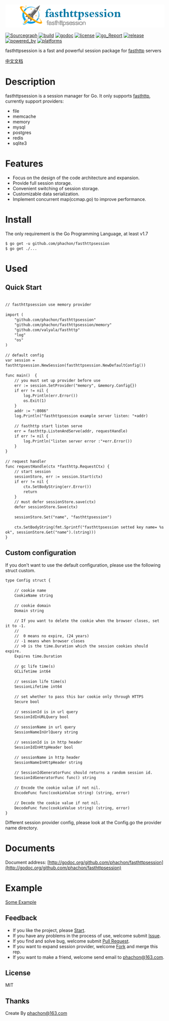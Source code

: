 [![logo](./logo.png)](https://github.com/phachon/fasthttpsession)

[![Sourcegraph](https://sourcegraph.com/github.com/phachon/fasthttpsession/-/badge.svg)](https://sourcegraph.com/github.com/phachon/fasthttpsession?badge)
[![build](https://img.shields.io/shippable/5444c5ecb904a4b21567b0ff.svg)](https://travis-ci.org/phachon/fasthttpsession)
[![godoc](http://img.shields.io/badge/godoc-reference-blue.svg?style=flat)](https://godoc.org/github.com/phachon/fasthttpsession)
[![license](http://img.shields.io/badge/license-MIT-red.svg?style=flat)](https://raw.githubusercontent.com/phachon/fasthttpsession/master/LICENSE)
[![go_Report](https://goreportcard.com/badge/github.com/phachon/fasthttpsession)](https://goreportcard.com/report/github.com/phachon/fasthttpsession)
[![release](https://img.shields.io/github/release/phachon/fasthttpsession.svg?style=flat)](https://github.com/phachon/fasthttpsession/releases) 
[![powered_by](https://img.shields.io/badge/powered_by-Go-3362c2.svg?style=flat)]()
[![platforms](https://img.shields.io/badge/platform-All-yellow.svg?style=flat)]()

fasthttpsession is a fast and powerful session package for [fasthttp](https://github.com/valyala/fasthttp) servers

[中文文档](./README_CN.md)

# Description

fasthttpsession is a session manager for Go. It only supports [fasthttp](https://github.com/valyala/fasthttp), currently support providers:

- file
- memcache
- memory
- mysql
- postgres
- redis
- sqlite3

# Features

- Focus on the design of the code architecture and expansion.
- Provide full session storage.
- Convenient switching of session storage.
- Customizable data serialization.
- Implement concurrent map(ccmap.go) to improve performance.

# Install

The only requirement is the Go Programming Language, at least v1.7

```shell
$ go get -u github.com/phachon/fasthttpsession
$ go get ./...
```

# Used

## Quick Start
```Golang

// fasthttpsession use memory provider

import (
	"github.com/phachon/fasthttpsession"
	"github.com/phachon/fasthttpsession/memory"
	"github.com/valyala/fasthttp"
	"log"
	"os"
)

// default config
var session = fasthttpsession.NewSession(fasthttpsession.NewDefaultConfig())

func main()  {
	// you must set up provider before use
	err := session.SetProvider("memory", &memory.Config{})
	if err != nil {
		log.Println(err.Error())
		os.Exit(1)
	}
	addr := ":8086"
	log.Println("fasthttpsession example server listen: "+addr)
	
	// fasthttp start listen serve
	err = fasthttp.ListenAndServe(addr, requestHandle)
	if err != nil {
		log.Println("listen server error :"+err.Error())
	}
}

// request handler
func requestHandle(ctx *fasthttp.RequestCtx) {
	// start session
	sessionStore, err := session.Start(ctx)
	if err != nil {
		ctx.SetBodyString(err.Error())
		return
	}
	// must defer sessionStore.save(ctx)
	defer sessionStore.Save(ctx)

	sessionStore.Set("name", "fasthttpsession")

	ctx.SetBodyString(fmt.Sprintf("fasthttpsession setted key name= %s ok", sessionStore.Get("name").(string)))
}
```

## Custom configuration

If you don't want to use the default configuration, please use the following struct custom.
```Golang
type Config struct {

	// cookie name
	CookieName string
	
	// cookie domain
	Domain string
	
	// If you want to delete the cookie when the browser closes, set it to -1.
	//
	//  0 means no expire, (24 years)
	// -1 means when browser closes
	// >0 is the time.Duration which the session cookies should expire.
	Expires time.Duration
	
	// gc life time(s)
	GCLifetime int64
	
	// session life time(s)
	SessionLifetime int64
	
	// set whether to pass this bar cookie only through HTTPS
	Secure bool
	
	// sessionId is in url query
	SessionIdInURLQuery bool
	
	// sessionName in url query
	SessionNameInUrlQuery string
	
	// sessionId is in http header
	SessionIdInHttpHeader bool
	
	// sessionName in http header
	SessionNameInHttpHeader string
	
	// SessionIdGeneratorFunc should returns a random session id.
	SessionIdGeneratorFunc func() string
	
	// Encode the cookie value if not nil.
	EncodeFunc func(cookieValue string) (string, error)
	
	// Decode the cookie value if not nil.
	DecodeFunc func(cookieValue string) (string, error)
}
```

Different session provider config, please look at the Config.go the provider name directory.

# Documents

Document address: [http://godoc.org/github.com/phachon/fasthttpsession](http://godoc.org/github.com/phachon/fasthttpsession)

# Example

[Some Example](_examples)

## Feedback

- If you like the project, please [Start](https://github.com/phachon/fasthttpsession/stargazers).
- If you have any problems in the process of use, welcome submit [Issue](https://github.com/phachon/fasthttpsession/issues).
- If you find and solve bug, welcome submit [Pull Request](https://github.com/phachon/fasthttpsession/pulls).
- If you want to expand session provider, welcome [Fork](https://github.com/phachon/fasthttpsession/network/members) and merge this rep.
- If you want to make a friend, welcome send email to [phachon@163.com](mailto:phachon@163.com).

## License

MIT

Thanks
---------
Create By phachon@163.com